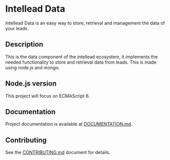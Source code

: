 <h1>Intellead Data</h1>


Intellead Data is an easy way to store, retrieval and management the data of your leads.

<h2>Description</h2>

This is the data component of the intellead ecosystem, it implements the needed functionality to store and retrieval data from leads.
This is made using node.js and mongo.

<h2>Node.js version</h2>

This project will focus on ECMAScript 6.

<h2>Documentation</h2>

Project documentation is available at <a href="https://github.com/intellead/intellead-data/blob/master/DOCUMENTATION.md">DOCUMENTATION.md</a>.

<h2>Contributing</h2>

See the <a href="https://github.com/intellead/intellead-data/blob/master/CONTRIBUTING.md">CONTRIBUTING.md</a> document for details.
